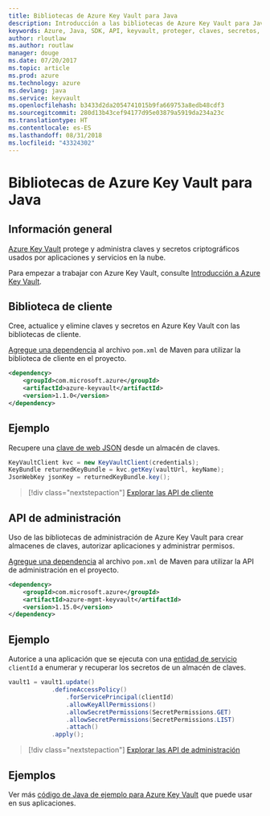 ```yaml
---
title: Bibliotecas de Azure Key Vault para Java
description: Introducción a las bibliotecas de Azure Key Vault para Java
keywords: Azure, Java, SDK, API, keyvault, proteger, claves, secretos, almacén
author: rloutlaw
ms.author: routlaw
manager: douge
ms.date: 07/20/2017
ms.topic: article
ms.prod: azure
ms.technology: azure
ms.devlang: java
ms.service: keyvault
ms.openlocfilehash: b3433d2da2054741015b9fa669753a8edb48cdf3
ms.sourcegitcommit: 280d13b43cef94177d95e03879a5919da234a23c
ms.translationtype: HT
ms.contentlocale: es-ES
ms.lasthandoff: 08/31/2018
ms.locfileid: "43324302"
---
```

# <a name="azure-key-vault-libraries-for-java"></a>Bibliotecas de Azure Key Vault para Java

## <a name="overview"></a>Información general

[Azure Key Vault](/azure/key-vault/) protege y administra claves y secretos criptográficos usados por aplicaciones y servicios en la nube.

Para empezar a trabajar con Azure Key Vault, consulte [Introducción a Azure Key Vault](/azure/key-vault/key-vault-get-started).

## <a name="client-library"></a>Biblioteca de cliente

Cree, actualice y elimine claves y secretos en Azure Key Vault con las bibliotecas de cliente.

[Agregue una dependencia](https://maven.apache.org/guides/getting-started/index.html#How_do_I_use_external_dependencies) al archivo `pom.xml` de Maven para utilizar la biblioteca de cliente en el proyecto.  

```XML
<dependency>
    <groupId>com.microsoft.azure</groupId>
    <artifactId>azure-keyvault</artifactId>
    <version>1.1.0</version>
</dependency>
```   

## <a name="example"></a>Ejemplo

Recupere una [clave de web JSON](https://tools.ietf.org/html/draft-ietf-jose-json-web-key-18) desde un almacén de claves.

```java
KeyVaultClient kvc = new KeyVaultClient(credentials);
KeyBundle returnedKeyBundle = kvc.getKey(vaultUrl, keyName);
JsonWebKey jsonKey = returnedKeyBundle.key();
```

> [!div class="nextstepaction"]
> [Explorar las API de cliente](/java/api/overview/azure/keyvault/client)


## <a name="management-api"></a>API de administración

Uso de las bibliotecas de administración de Azure Key Vault para crear almacenes de claves, autorizar aplicaciones y administrar permisos. 

[Agregue una dependencia](https://maven.apache.org/guides/getting-started/index.html#How_do_I_use_external_dependencies) al archivo `pom.xml` de Maven para utilizar la API de administración en el proyecto.  

```XML
<dependency>
    <groupId>com.microsoft.azure</groupId>
    <artifactId>azure-mgmt-keyvault</artifactId>
    <version>1.15.0</version>
</dependency>
```

## <a name="example"></a>Ejemplo

Autorice a una aplicación que se ejecuta con una [entidad de servicio](/azure/azure-resource-manager/resource-group-create-service-principal-portal) `clientId` a enumerar y recuperar los secretos de un almacén de claves. 

```java
vault1 = vault1.update()
            .defineAccessPolicy()
                .forServicePrincipal(clientId)
                .allowKeyAllPermissions()
                .allowSecretPermissions(SecretPermissions.GET)
                .allowSecretPermissions(SecretPermissions.LIST)
                .attach()
            .apply();
```

> [!div class="nextstepaction"]
> [Explorar las API de administración](/java/api/overview/azure/keyvault/management)


## <a name="samples"></a>Ejemplos

Ver más [código de Java de ejemplo para Azure Key Vault](https://azure.microsoft.com/resources/samples/?platform=java&term=key+vault) que puede usar en sus aplicaciones.
